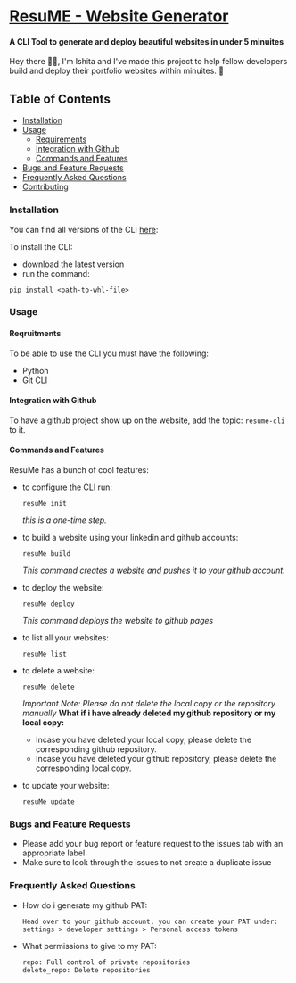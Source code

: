 # [ResuME - Website Generator ](https://github.com/ishita1805/ResuME)
#### **A CLI Tool to generate and deploy beautiful websites in under 5 minuites**

Hey there 👋🏽, I'm Ishita and I've made this project to help fellow developers build and deploy their portfolio websites within minuites. 🧁

## **Table of Contents**
- [Installation](#installation)
- [Usage](#usage)
    - [Requirements](#requirements)
    - [Integration with Github](#integration-with-github)
    - [Commands and Features](#commands-and-features)
- [Bugs and Feature Requests](#bugs-and-feature-requests)
- [Frequently Asked Questions](#frequently-asked-questions)
- [Contributing](https://github.com/ishita1805/ResuME/blob/main/CONTRIBUTING.md)


### **Installation**

You can find all versions of the CLI [here](https://github.com/ishita1805/resuMe/dist):

To install the CLI:
- download the latest version
- run the command:
```
pip install <path-to-whl-file>
```
### **Usage**

#### **Reqruitments**
To be able to use the CLI you must have the following:
- Python
- Git CLI
#### **Integration with Github**
To have a github project show up on the website, add the topic: `resume-cli` to it.

#### **Commands and Features**
ResuMe has a bunch of cool features:
- to configure the CLI run: 
    ```
    resuMe init
    ```
    *this is a one-time step.*

- to build a website using your linkedin and github accounts:
    ```
    resuMe build
    ```
    *This command creates a website and pushes it to your github account.*


- to deploy the website:
    ```
    resuMe deploy
    ```
    *This command deploys the website to github pages*


- to list all your websites:
    ```
    resuMe list
    ```


- to delete a website:
    ```
    resuMe delete
    ```
    *Important Note: Please do not delete the local copy or the repository manually*
    **What if i have already deleted my github repository or my local copy:**
    - Incase you have deleted your local copy, please delete the corresponding github repository.
    - Incase you have deleted your github repository, please delete the corresponding local copy.

- to update your website:
    ```
    resuMe update
    ```

### **Bugs and Feature Requests**
- Please add your bug report or feature request to the issues tab with an appropriate label.
- Make sure to look through the issues to not create a duplicate issue


### **Frequently Asked Questions**

- How do i generate my github PAT:
    
    ```
    Head over to your github account, you can create your PAT under:
    settings > developer settings > Personal access tokens
    ```

- What permissions to give to my PAT:
    ```
    repo: Full control of private repositories
    delete_repo: Delete repositories
    ```